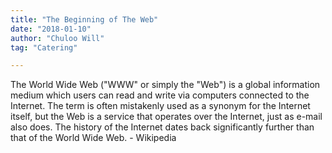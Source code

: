 ```yaml
---
title: "The Beginning of The Web"
date: "2018-01-10"
author: "Chuloo Will"
tag: "Catering"

---
```

The World Wide Web ("WWW" or simply the "Web") is a global information medium which users can read and write via computers connected to the Internet. The term is often mistakenly used as a synonym for the Internet itself, but the Web is a service that operates over the Internet, just as e-mail also does. The history of the Internet dates back significantly further than that of the World Wide Web. - Wikipedia
